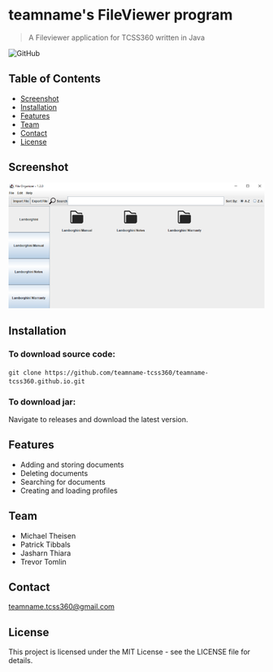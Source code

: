 # teamname's FileViewer program
> A Fileviewer application for TCSS360 written in Java

![GitHub](https://img.shields.io/github/license/teamname-tcss360/teamname-tcss360.github.io)

## Table of Contents

- [Screenshot](#screenshot)
- [Installation](#installation)
- [Features](#features)
- [Team](#team)
- [Contact](#contact)
- [License](#license)

## Screenshot

![test](imgs/fileview.PNG)

## Installation

### To download source code:
`git clone https://github.com/teamname-tcss360/teamname-tcss360.github.io.git`

### To download jar:
Navigate to releases and download the latest version.

## Features
- Adding and storing documents
- Deleting documents
- Searching for documents
- Creating and loading profiles

## Team
* Michael Theisen
* Patrick Tibbals
* Jasharn Thiara
* Trevor Tomlin

## Contact
teamname.tcss360@gmail.com

## License
This project is licensed under the  MIT License - see the LICENSE file for details.
